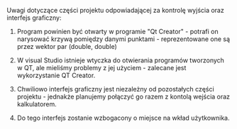Uwagi dotyczące części projektu odpowiadającej za kontrolę wyjścia oraz interfejs graficzny:

1. Program powinien być otwarty w programie "Qt Creator" - potrafi on narysować krzywą pomiędzy danymi punktami - reprezentowane one są przez wektor par (double, double)

2. W visual Studio istnieje wtyczka do otwierania programów tworzonych w QT, ale mieliśmy problemy z jej użyciem - zalecane jest wykorzystanie QT Creator.

3. Chwiliowo interfejs graficzny jest niezależny od pozostałych części projektu - jednakże planujemy połączyć go razem z kontolą wejścia oraz kalkulatorem.

4. Do tego interfejs zostanie wzbogacony o miejsce na wkład użytkownika.